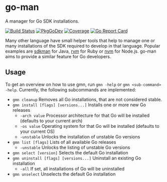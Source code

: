 # go-man
A manager for Go SDK installations.

[![Build Status](https://img.shields.io/github/workflow/status/NoizeMe/go-man/Build?logo=GitHub)](https://github.com/NoizeMe/go-man/actions?query=workflow:Build)
[![PkgGoDev](https://pkg.go.dev/badge/mod/github.com/NoizeMe/go-man)](https://pkg.go.dev/mod/github.com/NoizeMe/go-man)
[![Coverage](https://img.shields.io/codecov/c/github/NoizeMe/go-man?logo=codecov)](https://codecov.io/gh/NoizeMe/go-man)
[![Go Report Card](https://goreportcard.com/badge/github.com/NoizeMe/go-man)](https://goreportcard.com/report/github.com/NoizeMe/go-man)

Many other language have small helper tools that help to manage one or many installations of the SDK required to develop in
that language. Popular examples are [sdkman](https://sdkman.io/) for Java, [rvm](https://rvm.io/) for Ruby or
[nvm](https://github.com/nvm-sh/nvm) for Node.js. go-man aims to provide a similar feature for Go developers.

## Usage
To get an overview on how to use gmn, run `gmn -help` or `gmn <sub-command> -help`. Currently, the following  subcommands are
implemented:
- `gmn cleanup` Removes all Go installations, that are not considered stable.
- `gmn install [flags] [versions...]` Installs one or more new Go releases
  - `-arch value` Processor architecture for that Go will be installed (defaults to your current arch)
  - `-os value` Operating system for that Go will be installed (defaults to your current OS)
  - `-unstable` Unlocks the installation of unstable Go versions
- `gmn list [flags]` Lists of all available Go releases
  - `-unstable` Unlocks the listing of unstable Go versions
- `gmn select [version]` Selects the default Go installation
- `gmn uninstall [flags] [versions...]` Uninstall an existing Go installation
  - `-all` If set, all installations of Go will be uninstalled
- `gmn unselect` Unselects the default Go installation
